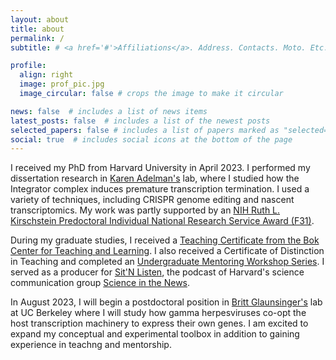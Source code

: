 ```yaml
---
layout: about
title: about
permalink: /
subtitle: # <a href='#'>Affiliations</a>. Address. Contacts. Moto. Etc.

profile:
  align: right
  image: prof_pic.jpg
  image_circular: false # crops the image to make it circular

news: false  # includes a list of news items
latest_posts: false  # includes a list of the newest posts
selected_papers: false # includes a list of papers marked as "selected={true}"
social: true  # includes social icons at the bottom of the page
---
```


I received my PhD from Harvard University in April 2023. I performed my dissertation research in [Karen Adelman's](https://adelman.hms.harvard.edu/) lab, where I studied how the Integrator complex induces premature transcription termination. I used a variety of techniques, including CRISPR genome editing and nascent transcriptomics. My work was partly supported by an [NIH Ruth L. Kirschstein Predoctoral Individual National Research Service Award (F31)](https://reporter.nih.gov/search/x4q8OW-il0-dIloxPd4xyg/project-details/10536610).

During my graduate studies, I received a [Teaching Certificate from the Bok Center for Teaching and Learning](https://bokcenter.harvard.edu/teaching-certificate). I also received a Certificate of Distinction in Teaching and completed an [Undergraduate Mentoring Workshop Series](https://careernavigator.gradeducation.hms.harvard.edu/fas-science-education-mentoring-undergraduates-certificate-series). I served as a producer for [Sit'N Listen](https://sitn.hms.harvard.edu/category/podcast/), the podcast of Harvard's science communication group [Science in the News](https://sitn.hms.harvard.edu/).

In August 2023, I will begin a postdoctoral position in [Britt Glaunsinger's](https://glaunsingerlab.berkeley.edu/) lab at UC Berkeley where I will study how gamma herpesviruses co-opt the host transcription machinery to express their own genes. I am excited to expand my conceptual and experimental toolbox in addition to gaining experience in teachng and mentorship.